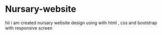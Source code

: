 # Nursary-website
hii i am created nursary website design using with html , css and bootstrap with responsive screen
